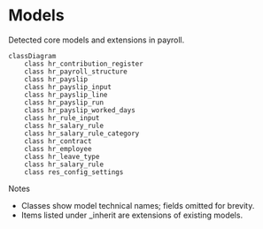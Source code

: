 # Models

Detected core models and extensions in payroll.

```mermaid
classDiagram
    class hr_contribution_register
    class hr_payroll_structure
    class hr_payslip
    class hr_payslip_input
    class hr_payslip_line
    class hr_payslip_run
    class hr_payslip_worked_days
    class hr_rule_input
    class hr_salary_rule
    class hr_salary_rule_category
    class hr_contract
    class hr_employee
    class hr_leave_type
    class hr_salary_rule
    class res_config_settings
```

Notes
- Classes show model technical names; fields omitted for brevity.
- Items listed under _inherit are extensions of existing models.
